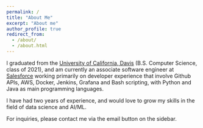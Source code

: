 ```yaml
---
permalink: /
title: "About Me"
excerpt: "About me"
author_profile: true
redirect_from: 
  - /about/
  - /about.html
---
```


I graduated from the [University of California, Davis](https://cs.ucdavis.edu/) 
(B.S. Computer Science, class of 2021), and am currently an associate software 
engineer at [Salesforce](https://www.salesforce.com/) working primarily on developer 
experience that involve Github APIs, AWS, Docker, Jenkins, Grafana and Bash scripting, 
with Python and Java as main programming languages.

I have had two years of experience, and would love to grow my skills in the field of 
data science and AI/ML.

For inquiries, please contact me via the email button on the sidebar.
